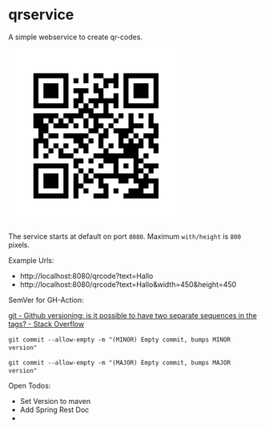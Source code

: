 # qrservice

A simple webservice to create qr-codes.

![](docs/qrcode.png)

The service starts at default on port ``8080``.
Maximum ``with/height`` is ``800`` pixels.


Example Urls:
* http://localhost:8080/qrcode?text=Hallo
* http://localhost:8080/qrcode?text=Hallo&width=450&height=450

SemVer for GH-Action:

[git - Github versioning: is it possible to have two separate sequences in the tags? - Stack Overflow](https://stackoverflow.com/questions/73121689/github-versioning-is-it-possible-to-have-two-separate-sequences-in-the-tags)

```shell
git commit --allow-empty -m "(MINOR) Empty commit, bumps MINOR version"
```

```shell
git commit --allow-empty -m "(MAJOR) Empty commit, bumps MAJOR version"
```

Open Todos:
* Set Version to maven
* Add Spring Rest Doc
* 